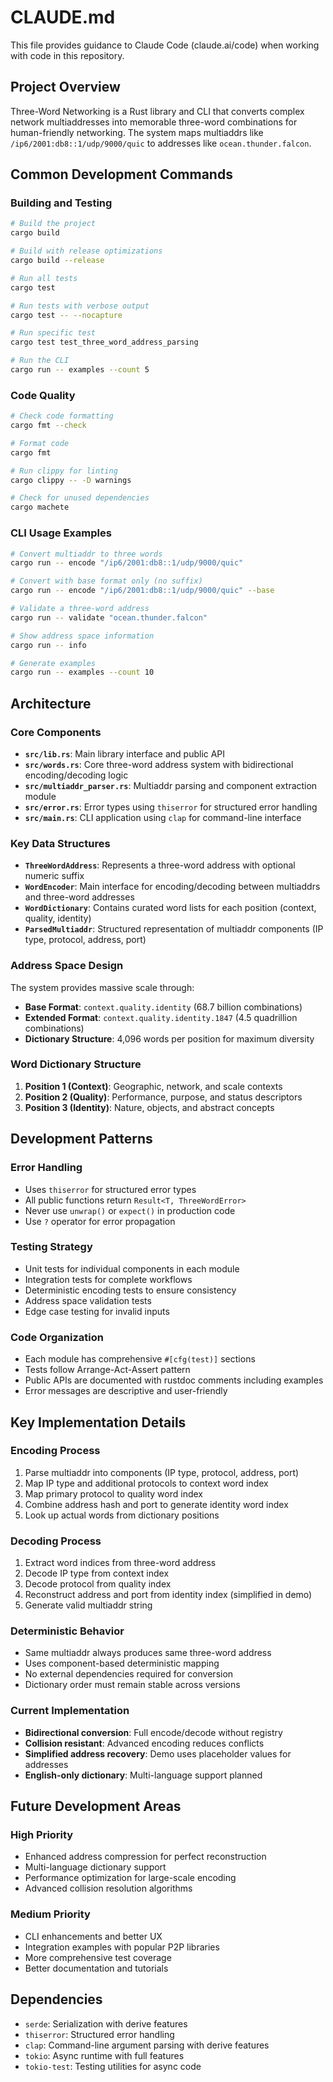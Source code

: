 # CLAUDE.md

This file provides guidance to Claude Code (claude.ai/code) when working with code in this repository.

## Project Overview

Three-Word Networking is a Rust library and CLI that converts complex network multiaddresses into memorable three-word combinations for human-friendly networking. The system maps multiaddrs like `/ip6/2001:db8::1/udp/9000/quic` to addresses like `ocean.thunder.falcon`.

## Common Development Commands

### Building and Testing
```bash
# Build the project
cargo build

# Build with release optimizations
cargo build --release

# Run all tests
cargo test

# Run tests with verbose output
cargo test -- --nocapture

# Run specific test
cargo test test_three_word_address_parsing

# Run the CLI
cargo run -- examples --count 5
```

### Code Quality
```bash
# Check code formatting
cargo fmt --check

# Format code
cargo fmt

# Run clippy for linting
cargo clippy -- -D warnings

# Check for unused dependencies
cargo machete
```

### CLI Usage Examples
```bash
# Convert multiaddr to three words
cargo run -- encode "/ip6/2001:db8::1/udp/9000/quic"

# Convert with base format only (no suffix)
cargo run -- encode "/ip6/2001:db8::1/udp/9000/quic" --base

# Validate a three-word address
cargo run -- validate "ocean.thunder.falcon"

# Show address space information
cargo run -- info

# Generate examples
cargo run -- examples --count 10
```

## Architecture

### Core Components

- **`src/lib.rs`**: Main library interface and public API
- **`src/words.rs`**: Core three-word address system with bidirectional encoding/decoding logic
- **`src/multiaddr_parser.rs`**: Multiaddr parsing and component extraction module
- **`src/error.rs`**: Error types using `thiserror` for structured error handling
- **`src/main.rs`**: CLI application using `clap` for command-line interface

### Key Data Structures

- **`ThreeWordAddress`**: Represents a three-word address with optional numeric suffix
- **`WordEncoder`**: Main interface for encoding/decoding between multiaddrs and three-word addresses
- **`WordDictionary`**: Contains curated word lists for each position (context, quality, identity)
- **`ParsedMultiaddr`**: Structured representation of multiaddr components (IP type, protocol, address, port)

### Address Space Design

The system provides massive scale through:
- **Base Format**: `context.quality.identity` (68.7 billion combinations)
- **Extended Format**: `context.quality.identity.1847` (4.5 quadrillion combinations)
- **Dictionary Structure**: 4,096 words per position for maximum diversity

### Word Dictionary Structure

1. **Position 1 (Context)**: Geographic, network, and scale contexts
2. **Position 2 (Quality)**: Performance, purpose, and status descriptors
3. **Position 3 (Identity)**: Nature, objects, and abstract concepts

## Development Patterns

### Error Handling
- Uses `thiserror` for structured error types
- All public functions return `Result<T, ThreeWordError>`
- Never use `unwrap()` or `expect()` in production code
- Use `?` operator for error propagation

### Testing Strategy
- Unit tests for individual components in each module
- Integration tests for complete workflows
- Deterministic encoding tests to ensure consistency
- Address space validation tests
- Edge case testing for invalid inputs

### Code Organization
- Each module has comprehensive `#[cfg(test)]` sections
- Tests follow Arrange-Act-Assert pattern
- Public APIs are documented with rustdoc comments including examples
- Error messages are descriptive and user-friendly

## Key Implementation Details

### Encoding Process
1. Parse multiaddr into components (IP type, protocol, address, port)
2. Map IP type and additional protocols to context word index
3. Map primary protocol to quality word index  
4. Combine address hash and port to generate identity word index
5. Look up actual words from dictionary positions

### Decoding Process
1. Extract word indices from three-word address
2. Decode IP type from context index
3. Decode protocol from quality index
4. Reconstruct address and port from identity index (simplified in demo)
5. Generate valid multiaddr string

### Deterministic Behavior
- Same multiaddr always produces same three-word address
- Uses component-based deterministic mapping
- No external dependencies required for conversion
- Dictionary order must remain stable across versions

### Current Implementation
- **Bidirectional conversion**: Full encode/decode without registry
- **Collision resistant**: Advanced encoding reduces conflicts
- **Simplified address recovery**: Demo uses placeholder values for addresses
- **English-only dictionary**: Multi-language support planned

## Future Development Areas

### High Priority
- Enhanced address compression for perfect reconstruction
- Multi-language dictionary support
- Performance optimization for large-scale encoding
- Advanced collision resolution algorithms

### Medium Priority
- CLI enhancements and better UX
- Integration examples with popular P2P libraries
- More comprehensive test coverage
- Better documentation and tutorials

## Dependencies

- `serde`: Serialization with derive features
- `thiserror`: Structured error handling
- `clap`: Command-line argument parsing with derive features
- `tokio`: Async runtime with full features
- `tokio-test`: Testing utilities for async code